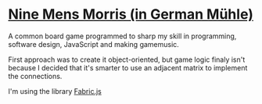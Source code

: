 # [Nine Mens Morris (in German Mühle)](https://chrismotian.github.io/nineMensMorris/)

A common board game programmed to sharp my skill in programming, software design, JavaScript and making gamemusic.

First approach was to create it object-oriented, but game logic finaly isn't because I decided that it's smarter to use an adjacent matrix to implement the connections.

I'm using the library [Fabric.js](http://fabricjs.com/)